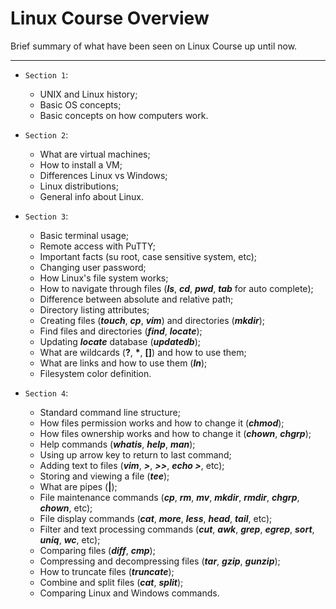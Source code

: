 # Linux Course Overview

Brief summary of what have been seen on Linux Course up until now.

---

* `Section 1`:
	
    * UNIX and Linux history;
    * Basic OS concepts;
    * Basic concepts on how computers work.

* `Section 2`:

    * What are virtual machines;
    * How to install a VM;
    * Differences Linux vs Windows;
    * Linux distributions;
    * General info about Linux.

* `Section 3`:

    * Basic terminal usage;
    * Remote access with PuTTY;
    * Important facts (su root, case sensitive system, etc);
    * Changing user password;
    * How Linux's file system works;
    * How to navigate through files (_**ls**_, _**cd**_, _**pwd**_, _**tab**_ for auto complete);
    * Difference between absolute and relative path;
    * Directory listing attributes;
    * Creating files (_**touch**_, _**cp**_, _**vim**_) and directories (_**mkdir**_);
    * Find files and directories (_**find**_, _**locate**_);
    * Updating _**locate**_ database (_**updatedb**_);
    * What are wildcards (**?**, **\***, **[]**) and how to use them;
    * What are links and how to use them (_**ln**_);
    * Filesystem color definition.

* `Section 4`:

    * Standard command line structure;
    * How files permission works and how to change it (_**chmod**_);
    * How files ownership works and how to change it (_**chown**_, _**chgrp**_);
    * Help commands (_**whatis**_, _**help**_, _**man**_);
    * Using up arrow key to return to last command;
    * Adding text to files (_**vim**_, _**\>**_, _**\>\>**_, _**echo >**_, etc);
    * Storing and viewing a file (_**tee**_);
    * What are pipes (**|**);
    * File maintenance commands (_**cp**_, _**rm**_, _**mv**_, _**mkdir**_, _**rmdir**_, _**chgrp**_, _**chown**_, etc);
    * File display commands (_**cat**_, _**more**_, _**less**_, _**head**_, _**tail**_, etc);
    * Filter and text processing commands (_**cut**_, _**awk**_, _**grep**_, _**egrep**_, _**sort**_, _**uniq**_, _**wc**_, etc);
    * Comparing files (_**diff**_, _**cmp**_);
    * Compressing and decompressing files (_**tar**_, _**gzip**_, _**gunzip**_);
    * How to truncate files (_**truncate**_);
    * Combine and split files (_**cat**_, _**split**_);
    * Comparing Linux and Windows commands.




